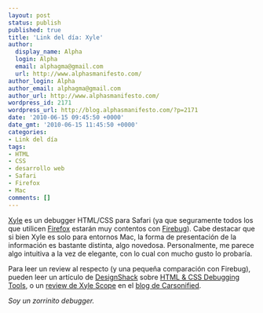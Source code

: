 ```yaml
---
layout: post
status: publish
published: true
title: 'Link del día: Xyle'
author:
  display_name: Alpha
  login: Alpha
  email: alphagma@gmail.com
  url: http://www.alphasmanifesto.com/
author_login: Alpha
author_email: alphagma@gmail.com
author_url: http://www.alphasmanifesto.com/
wordpress_id: 2171
wordpress_url: http://blog.alphasmanifesto.com/?p=2171
date: '2010-06-15 09:45:50 +0000'
date_gmt: '2010-06-15 11:45:50 +0000'
categories:
- Link del día
tags:
- HTML
- CSS
- desarrollo web
- Safari
- Firefox
- Mac
comments: []
---
```


<a href="http://culturedcode.com/xyle/index.html">Xyle</a> es un debugger HTML/CSS para Safari (ya que seguramente todos los que utilicen <a href="http://www.getfirefox.com/">Firefox</a> estarán muy contentos con <a href="http://www.getfirebug.com/">Firebug</a>). Cabe destacar que si bien Xyle es solo para entornos Mac, la forma de presentación de la información es bastante distinta, algo novedosa. Personalmente, me parece algo intuitiva a la vez de elegante, con lo cual con mucho gusto lo probaría.

Para leer un review al respecto (y una pequeña comparación con Firebug), pueden leer un artículo de <a href="http://designshack.co.uk/">DesignShack</a> sobre <a href="http://designshack.co.uk/articles/css/html-and-css-debugging-tools">HTML &amp; CSS Debugging Tools</a>, o un <a href="http://carsonified.com/blog/carsonified/reviews/xyle-scope/">review de Xyle Scope</a> en el <a href="http://carsonified.com/blog/">blog de Carsonified</a>.

_Soy un zorrinito debugger._
